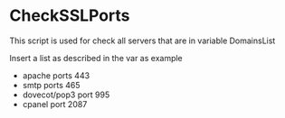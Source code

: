 # CheckSSLPorts
This script is used for check all servers that are in variable DomainsList

Insert a list as described in the var as example

- apache ports 443
- smtp ports 465
- dovecot/pop3 port 995
- cpanel port 2087
